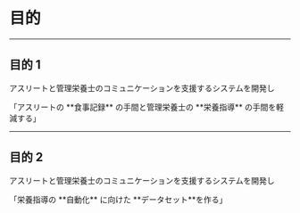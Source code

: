 <!--
- アスリートの食事記録の手間と管理栄養士の栄養指導の手間を軽減する
- 栄養指導の自動化に向けたデータセット作り
-->

<!-- transition: flip -->

# 目的

---

## 目的 1

アスリートと管理栄養士のコミュニケーションを支援するシステムを開発し

<p class="emphasis">
「アスリートの **食事記録** の手間と管理栄養士の **栄養指導** の手間を軽減する」
</p>

---

## 目的 2

アスリートと管理栄養士のコミュニケーションを支援するシステムを開発し

<p class="emphasis">
「栄養指導の **自動化** に向けた **データセット**を作る」
</p>
